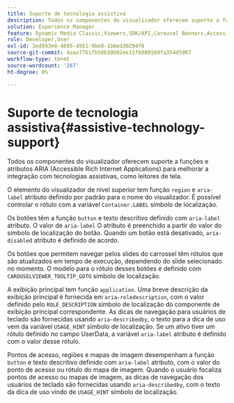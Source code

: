 ```yaml
---
title: Suporte de tecnologia assistiva
description: Todos os componentes do visualizador oferecem suporte a funções e atributos ARIA (Accessible Rich Internet Applications) para melhorar a integração com tecnologias assistivas, como leitores de tela.
solution: Experience Manager
feature: Dynamic Media Classic,Viewers,SDK/API,Carousel Banners,Accessibility
role: Developer,User
exl-id: 3ed943e8-4695-4561-9be0-1b6ed30294f8
source-git-commit: 4aaa77b1fb58b30b02ee15f6080169fa354d5907
workflow-type: tm+mt
source-wordcount: '267'
ht-degree: 0%

---
```


# Suporte de tecnologia assistiva{#assistive-technology-support}

Todos os componentes do visualizador oferecem suporte a funções e atributos ARIA (Accessible Rich Internet Applications) para melhorar a integração com tecnologias assistivas, como leitores de tela.

O elemento do visualizador de nível superior tem função `region` e `aria-label` atributo definido por padrão para o nome do visualizador. É possível controlar o rótulo com a variável `Container.LABEL` símbolo de localização.

Os botões têm a função `button` e texto descritivo definido com `aria-label` atributo. O valor de `aria-label` O atributo é preenchido a partir do valor do símbolo de localização do botão. Quando um botão está desativado, `aria-disabled` atributo é definido de acordo.

Os botões que permitem navegar pelos slides do carrossel têm rótulos que são atualizados em tempo de execução, dependendo do slide selecionado no momento. O modelo para o rótulo desses botões é definido com `CAROUSELVIEWER_TOOLTIP_GOTO` símbolo de localização.

A exibição principal tem função `application`. Uma breve descrição da exibição principal é fornecida em `aria-roledescription`, com o valor definido pelo `ROLE_DESCRIPTION` símbolo de localização do componente de exibição principal correspondente. As dicas de navegação para usuários de teclado são fornecidas usando `aria-describedby`, o texto para a dica de uso vem da variável `USAGE_HINT` símbolo de localização. Se um ativo tiver um rótulo definido no campo UserData, a variável `aria-label` atributo é definido com o valor desse rótulo.

Pontos de acesso, regiões e mapas de imagem desempenham a função `button` e texto descritivo definido com `aria-label` atributo, com o valor do ponto de acesso ou rótulo do mapa de imagem. Quando o usuário focaliza pontos de acesso ou mapas de imagem, as dicas de navegação dos usuários de teclado são fornecidas usando `aria-describedby`, com o texto da dica de uso vindo de `USAGE_HINT` símbolo de localização.
